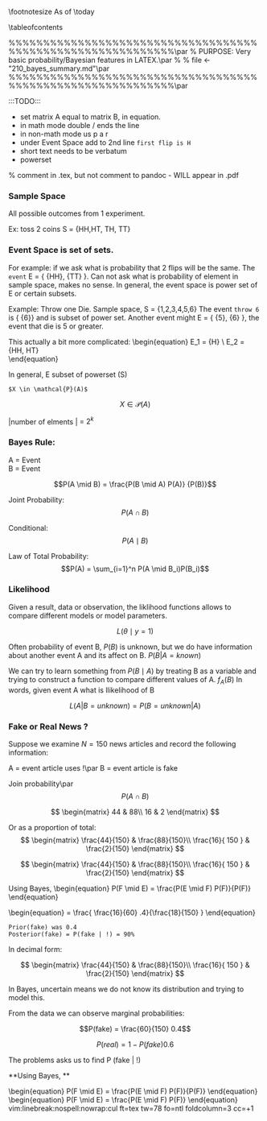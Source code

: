 \footnotesize
As of \today

\tableofcontents

%%%%%%%%%%%%%%%%%%%%%%%%%%%%%%%%%%%%%%%%%%%%%%%%%%%%%%%%%%%%\par
%			PURPOSE:	Very basic probability/Bayesian features in LATEX.\par
%
%			file <- "210_bayes_summary.md"\par
%%%%%%%%%%%%%%%%%%%%%%%%%%%%%%%%%%%%%%%%%%%%%%%%%%%%%%%%%%%%\par

:::TODO:::  

-	set matrix A equal to matrix B, in equation.  
-	in math mode double /  ends the line  
- in non-math mode us p a r  
-	under Event Space add to 2nd line `first flip is H`  
- short text needs to be verbatum  
-	powerset  

%  comment in .tex, but not comment to pandoc - WILL appear in .pdf

<!--	This is comment to pandoc and will NOT appear in .pdf

%  comment in .tex, but not comment to pandoc

-->

###	Sample Space
All possible outcomes from 1 experiment.

Ex: toss 2 coins
S = {HH,HT, TH, TT}

###	Event Space is set of sets.  

For example:  if we ask what is probability that 2 flips will be the same.
The `event` E = { {HH}, {TT} }.   Can not ask what is probability of element in
sample space, makes no sense.  In general, the event space is power set of E
or certain subsets.

Example:  Throw one Die.   Sample space, S = {1,2,3,4,5,6}  The event `throw
6` is { {6}} and is subset of power set.  Another event might E = { {5}, {6}
}, the event that die is 5 or greater. 

This actually a bit more complicated:
\begin{equation}
	E_1 = {H} \\
	E_2 = {HH, HT}   
\end{equation}


In general, E subset of powerset (S)
````{.latex}
$X \in \mathcal{P}(A)$
````

$$X \in \mathcal{P}(A)$$

|number of elments | = $2^k$

###	Bayes Rule:

A = Event\
B = Event

$$P(A \mid  B) = \frac{P(B \mid A) P(A)} {P(B)}$$

Joint Probability:
$$P(A \cap B)$$

Conditional:
$$P(A \mid B)$$

Law of Total Probability:
$$P(A) = \sum_{i=1}^n P(A \mid B_i)P(B_i)$$


### Likelihood
Given a result, data or observation, the liklihood functions allows to compare different
models or model parameters.

$$L( \theta \mid y=1)	$$

Often probability of event B, $P(B)$ is unknown, but we do have information about another event A and its affect on B.
$P(B | A=known)$

We can try to learn something from $P(B \mid A)$ by treating B as a variable
and trying to construct a function to compare different values of A. $f_A(B)$  In words, given event A what is
llikelihood of B

$$L(A | B= unknown) = P(B=unknown | A)$$


### Fake or Real News ?

Suppose we examine $N=150$ news articles and record the following information:

A = event article uses !\par
B = event article is fake

Join probability\par
$$P(A \cap B)$$

$$
	\begin{matrix}
	44 & 88\\
	16 & 2 
	\end{matrix}
$$

Or as a proportion of total:
$$
	\begin{matrix}
		\frac{44}{150} & \frac{88}{150}\\
		\frac{16}{ 150 } & \frac{2}{150}
	\end{matrix}
$$

$$
	\begin{matrix}
		\frac{44}{150} & \frac{88}{150}\\
		\frac{16}{ 150 } & \frac{2}{150}
	\end{matrix}
$$

Using Bayes, 
\begin{equation}
	P(F \mid E) = \frac{P(E \mid F) P(F)}{P(F)}
\end{equation}

\begin{equation}
	=	\frac{ \frac{16}{60} .4}{\frac{18}{150} }
\end{equation}

	Prior(fake) was 0.4
	Posterior(fake) = P(fake | !) = 90%

In decimal form:

$$
	\begin{matrix}
	\frac{44}{150} & \frac{88}{150}\\
	\frac{16}{ 150 } & \frac{2}{150}
	\end{matrix}
$$


In Bayes, uncertain means we do not know its distribution and trying to model
this.


From the data we can observe marginal probabilities:

$$P(fake) = \frac{60}{150}  0.4$$

$$P(real) = 1 - P(fake)  0.6$$

The problems asks us to find P (fake |  \!)

<!--
-->
**Using Bayes, **

\begin{equation}
	P(F \mid E) = \frac{P(E \mid F) P(F)}{P(F)}
\end{equation}
\begin{equation}
	P(F \mid E) = \frac{P(E \mid F) P(F)}
\end{equation}
vim:linebreak:nospell:nowrap:cul ft=tex tw=78 fo=ntl foldcolumn=3 cc=+1
